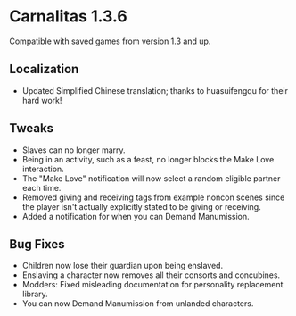 # Carnalitas 1.3.6

Compatible with saved games from version 1.3 and up.

## Localization

* Updated Simplified Chinese translation; thanks to huasuifengqu for their hard work!

## Tweaks

* Slaves can no longer marry.
* Being in an activity, such as a feast, no longer blocks the Make Love interaction.
* The "Make Love" notification will now select a random eligible partner each time.
* Removed giving and receiving tags from example noncon scenes since the player isn't actually explicitly stated to be giving or receiving.
* Added a notification for when you can Demand Manumission.

## Bug Fixes

* Children now lose their guardian upon being enslaved.
* Enslaving a character now removes all their consorts and concubines.
* Modders: Fixed misleading documentation for personality replacement library.
* You can now Demand Manumission from unlanded characters.